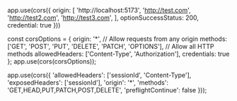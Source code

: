 <!-- Possible solution 1 -->
app.use(cors({
  origin: [
    'http://localhost:5173',
    'http://test.com',
    'http://test2.com',
    'http://test3.com',
  ],
  optionSuccessStatus: 200,
  credential: true
}))


<!-- Possible solution 2 -->
const corsOptions = {
  origin: '*', // Allow requests from any origin
  methods: ['GET', 'POST', 'PUT', 'DELETE', 'PATCH', 'OPTIONS'], // Allow all HTTP methods
  allowedHeaders: ['Content-Type', 'Authorization'],
  credentials: true
};
app.use(cors(corsOptions));


<!-- Possible solution 3 -->
app.use(cors({
  'allowedHeaders': ['sessionId', 'Content-Type'],
  'exposedHeaders': ['sessionId'],
  'origin': '*',
  'methods': 'GET,HEAD,PUT,PATCH,POST,DELETE',
  'preflightContinue': false
}));

